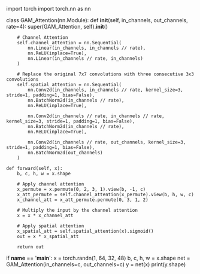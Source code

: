 import torch
import torch.nn as nn

class GAM_Attention(nn.Module):
    def __init__(self, in_channels, out_channels, rate=4):
        super(GAM_Attention, self).__init__()

        # Channel Attention
        self.channel_attention = nn.Sequential(
            nn.Linear(in_channels, in_channels // rate),
            nn.ReLU(inplace=True),
            nn.Linear(in_channels // rate, in_channels)
        )

        # Replace the original 7x7 convolutions with three consecutive 3x3 convolutions
        self.spatial_attention = nn.Sequential(
            nn.Conv2d(in_channels, in_channels // rate, kernel_size=3, stride=1, padding=1, bias=False),
            nn.BatchNorm2d(in_channels // rate),
            nn.ReLU(inplace=True),

            nn.Conv2d(in_channels // rate, in_channels // rate, kernel_size=3, stride=1, padding=1, bias=False),
            nn.BatchNorm2d(in_channels // rate),
            nn.ReLU(inplace=True),

            nn.Conv2d(in_channels // rate, out_channels, kernel_size=3, stride=1, padding=1, bias=False),
            nn.BatchNorm2d(out_channels)
        )

    def forward(self, x):
        b, c, h, w = x.shape

        # Apply channel attention
        x_permute = x.permute(0, 2, 3, 1).view(b, -1, c)
        x_att_permute = self.channel_attention(x_permute).view(b, h, w, c)
        x_channel_att = x_att_permute.permute(0, 3, 1, 2)

        # Multiply the input by the channel attention
        x = x * x_channel_att

        # Apply spatial attention
        x_spatial_att = self.spatial_attention(x).sigmoid()
        out = x * x_spatial_att

        return out

if __name__ == '__main__':
    x = torch.randn(1, 64, 32, 48)
    b, c, h, w = x.shape
    net = GAM_Attention(in_channels=c, out_channels=c)
    y = net(x)
    print(y.shape)

